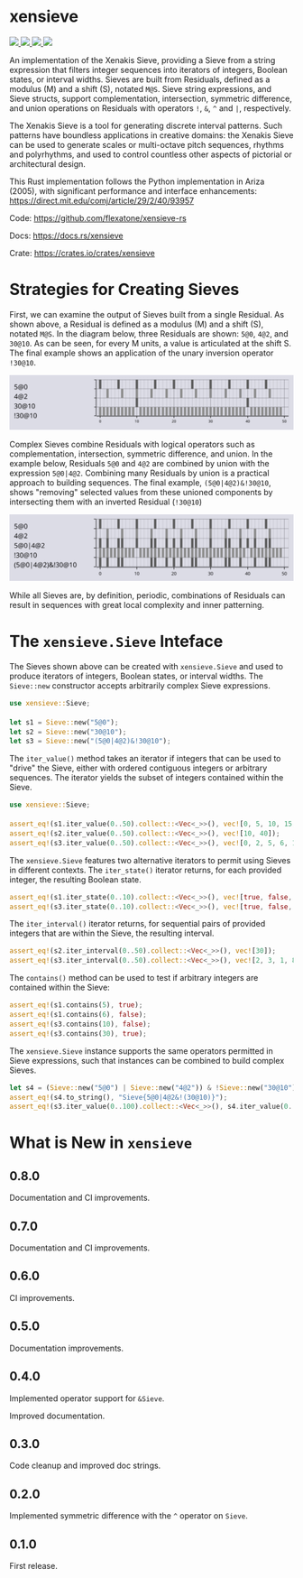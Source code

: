 # xensieve

<a href="https://crates.io/crates/xensieve">
    <img style="display: inline!important" src="https://img.shields.io/crates/v/xensieve.svg"></img>
</a>

<a href="https://docs.rs/xensieve">
    <img style="display: inline!important" src="https://docs.rs/xensieve/badge.svg"></img>
</a>

<a href="https://github.com/flexatone/xensieve-rs/actions/workflows/ci.yml">
    <img style="display: inline!important" src="https://img.shields.io/github/actions/workflow/status/flexatone/xensieve-rs/ci.yml?branch=default&label=CI&logo=Github"></img>
</a>

<a href="https://codecov.io/gh/flexatone/xensieve-rs">
    <img style="display: inline!important" src="https://codecov.io/gh/flexatone/xensieve-rs/branch/default/graph/badge.svg"></img>
</a>



An implementation of the Xenakis Sieve, providing a Sieve from a string expression that filters integer sequences into iterators of integers, Boolean states, or interval widths. Sieves are built from Residuals, defined as a modulus (M) and a shift (S), notated `M@S`. Sieve string expressions, and Sieve structs, support complementation, intersection, symmetric difference, and union operations on Residuals with operators `!`, `&`, `^` and `|`, respectively.

The Xenakis Sieve is a tool for generating discrete interval patterns. Such patterns have boundless applications in creative domains: the Xenakis Sieve can be used to generate scales or multi-octave pitch sequences, rhythms and polyrhythms, and used to control countless other aspects of pictorial or architectural design.

This Rust implementation follows the Python implementation in Ariza (2005), with significant performance and interface enhancements: https://direct.mit.edu/comj/article/29/2/40/93957

Code: https://github.com/flexatone/xensieve-rs

Docs: https://docs.rs/xensieve

Crate: https://crates.io/crates/xensieve


# Strategies for Creating Sieves

First, we can examine the output of Sieves built from a single Residual. As shown above, a Residual is defined as a modulus (M) and a shift (S), notated `M@S`. In the diagram below, three Residuals are shown: `5@0`, `4@2`, and `30@10`. As can be seen, for every M units, a value is articulated at the shift S. The final example shows an application of the unary inversion operator `!30@10`.

![Residual diagram](https://raw.githubusercontent.com/flexatone/xensieve-sandbox/default/images/residual-a.svg)

Complex Sieves combine Residuals with logical operators such as complementation, intersection, symmetric difference, and union. In the example below, Residuals `5@0` and `4@2` are combined by union with the expression `5@0|4@2`. Combining many Residuals by union is a practical approach to building sequences. The final example, `(5@0|4@2)&!30@10`, shows "removing" selected values from these unioned components by intersecting them with an inverted Residual (`!30@10`)

![Sieve diagram](https://raw.githubusercontent.com/flexatone/xensieve-sandbox/default/images/sieve-a.svg)

While all Sieves are, by definition, periodic, combinations of Residuals can result in sequences with great local complexity and inner patterning.


# The `xensieve.Sieve` Inteface

The Sieves shown above can be created with `xensieve.Sieve` and used to produce iterators of integers, Boolean states, or interval widths. The `Sieve::new` constructor accepts arbitrarily complex Sieve expressions.

```rust
use xensieve::Sieve;

let s1 = Sieve::new("5@0");
let s2 = Sieve::new("30@10");
let s3 = Sieve::new("(5@0|4@2)&!30@10");
```

The `iter_value()` method takes an iterator if integers that can be used to "drive" the Sieve, either with ordered contiguous integers or arbitrary sequences. The iterator yields the subset of integers contained within the Sieve.

```rust
use xensieve::Sieve;

assert_eq!(s1.iter_value(0..50).collect::<Vec<_>>(), vec![0, 5, 10, 15, 20, 25, 30, 35, 40, 45]);
assert_eq!(s2.iter_value(0..50).collect::<Vec<_>>(), vec![10, 40]);
assert_eq!(s3.iter_value(0..50).collect::<Vec<_>>(), vec![0, 2, 5, 6, 14, 15, 18, 20, 22, 25, 26, 30, 34, 35, 38, 42, 45, 46]);
```

The `xensieve.Sieve` features two alternative iterators to permit using Sieves in different contexts. The `iter_state()` iterator returns, for each provided integer, the resulting Boolean state.

```rust
assert_eq!(s1.iter_state(0..10).collect::<Vec<_>>(), vec![true, false, false, false, false, true, false, false, false, false]);
assert_eq!(s3.iter_state(0..10).collect::<Vec<_>>(), vec![true, false, true, false, false, true, true, false, false, false]);
```

The `iter_interval()` iterator returns, for sequential pairs of provided integers that are within the Sieve, the resulting interval.

```rust
assert_eq!(s2.iter_interval(0..50).collect::<Vec<_>>(), vec![30]);
assert_eq!(s3.iter_interval(0..50).collect::<Vec<_>>(), vec![2, 3, 1, 8, 1, 3, 2, 2, 3, 1, 4, 4, 1, 3, 4, 3, 1]);
```

The `contains()` method can be used to test if arbitrary integers are contained within the Sieve:

```rust
assert_eq!(s1.contains(5), true);
assert_eq!(s1.contains(6), false);
assert_eq!(s3.contains(10), false);
assert_eq!(s3.contains(30), true);
```

The `xensieve.Sieve` instance supports the same operators permitted in Sieve expressions, such that instances can be combined to build complex Sieves.

```rust
let s4 = (Sieve::new("5@0") | Sieve::new("4@2")) & !Sieve::new("30@10");
assert_eq!(s4.to_string(), "Sieve{5@0|4@2&!(30@10)}");
assert_eq!(s3.iter_value(0..100).collect::<Vec<_>>(), s4.iter_value(0..100).collect::<Vec<_>>());
```

# What is New in `xensieve`

## 0.8.0

Documentation and CI improvements.

## 0.7.0

Documentation and CI improvements.

## 0.6.0

CI improvements.

## 0.5.0

Documentation improvements.

## 0.4.0

Implemented operator support for `&Sieve`.

Improved documentation.

## 0.3.0

Code cleanup and improved doc strings.

## 0.2.0

Implemented symmetric difference with the `^` operator on `Sieve`.

## 0.1.0

First release.
